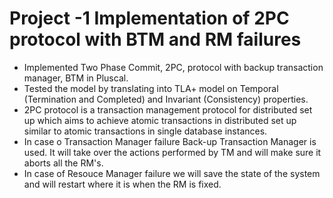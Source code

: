 # Project -1 Implementation of 2PC protocol with BTM and RM failures

- Implemented Two Phase Commit, 2PC, protocol with backup transaction manager, BTM in Pluscal.
- Tested the model by translating into TLA+ model on Temporal (Termination and Completed) and Invariant (Consistency) properties.
- 2PC protocol is a transaction management protocol for distributed set up which aims to achieve atomic transactions in distributed set up similar to atomic transactions in single database instances.
- In case o Transaction Manager failure Back-up Transaction Manager is used. It will take over the actions performed by TM and will make sure it aborts all the RM's.
- In case of Resouce Manager failure we will save the state of the system and will restart where it is when the RM is fixed.

                           

